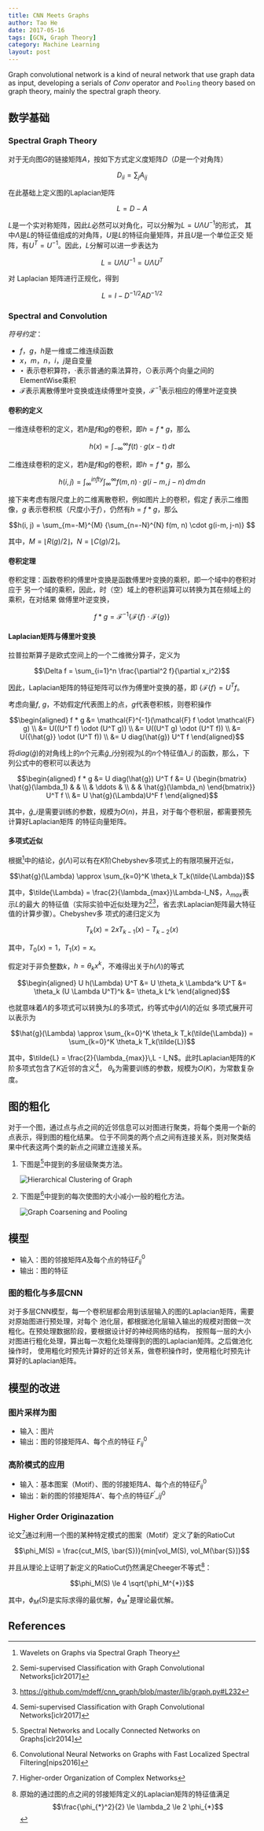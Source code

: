 ```yaml
---
title: CNN Meets Graphs
author: Tao He
date: 2017-05-16
tags: [GCN, Graph Theory]
category: Machine Learning
layout: post
---
```


Graph convolutional network is a kind of neural network that use graph data as input,
developing a serials of _Conv_ operator and `Pooling` theory based on graph theory,
mainly the spectral graph theory.

<!--more-->

数学基础
-------

### Spectral Graph Theory

对于无向图$G$的链接矩阵$A$，按如下方式定义度矩阵$D$（$D$是一个对角阵）

$$ D_{ii} = \sum_{j}A_{ij} $$

在此基础上定义图的Laplacian矩阵

$$ L = D - A $$

$L$是一个实对称矩阵，因此$L$必然可以对角化，可以分解为$L = U \Lambda U^{-1}$的形式，
其中$\Lambda$是$L$的特征值组成的对角阵，$U$是$L$的特征向量矩阵，并且$U$是一个单位正交
矩阵，有$U^T = U^{-1}$。因此，$L$分解可以进一步表达为

$$L = U \Lambda U^{-1} = U \Lambda U^T$$

对 Laplacian 矩阵进行正规化，得到

$$L = I - D^{-1/2} A D^{-1/2}$$

### Spectral and Convolution

_符号约定_：
+ $f$，$g$，$h$是一维或二维连续函数
+ $x$，$m$，$n$，$i$，$j$是自变量
+ $\star$ 表示卷积算符，$\cdot$表示普通的乘法算符，$\odot$表示两个向量之间的ElementWise乘积
+ $\mathcal{F}$表示离散傅里叶变换或连续傅里叶变换，$\mathcal{F}^{-1}$表示相应的傅里叶逆变换

#### 卷积的定义

一维连续卷积的定义，若$h$是$f$和$g$的卷积，即$h = f * g$，那么

$$h(x) = \int_{-\infty}^{\infty} f(t) \cdot g(x-t) \,dt$$

二维连续卷积的定义，若$h$是$f$和$g$的卷积，即$h = f * g$，那么

$$h(i, j) = \int_{\infty}^{infty}
    {\int_{\infty}^{\infty} f(m, n) \cdot g(i-m, j-n) \,dm}
\,dn$$

接下来考虑有限尺度上的二维离散卷积，例如图片上的卷积，假定 $f$ 表示二维图像，$g$
表示卷积核（尺度小于$f$），仍然有$h = f * g$，那么

$$h(i, j) = \sum_{m=-M}^{M}
    {\sum_{n=-N}^{N} f(m, n) \cdot g(i-m, j-n)}
$$

其中，$M = \lfloor R(g)/2 \rfloor，N = \lfloor C(g)/2 \rfloor$。

#### 卷积定理

卷积定理：函数卷积的傅里叶变换是函数傅里叶变换的乘积，即一个域中的卷积对应于
另一个域的乘积，因此，时（空）域上的卷积运算可以转换为其在频域上的乘积，在对结果
做傅里叶逆变换，

$$f * g = \mathcal{F}^{-1} \{\mathcal{F}\{f\} \cdot \mathcal{F}\{g\} \}$$

#### Laplacian矩阵与傅里叶变换

拉普拉斯算子是欧式空间上的一个二维微分算子，定义为

$$\Delta f = \sum_{i=1}^n \frac{\partial^2 f}{\partial x_i^2}$$

因此，Laplacian矩阵的特征矩阵可以作为傅里叶变换的基，即 $\{\mathcal{F}\{f\} = U^T f$。

考虑向量$f$, $g$，不妨假定$f$代表图上的点，$g$代表卷积核，则卷积操作

$$\begin{aligned}
    f * g &= \mathcal{F}^{-1}(\mathcal{F} f \odot \mathcal{F} g) \\
          &= U((U^T f) \odot (U^T g)) \\
          &= U((U^T g) \odot (U^T f)) \\
          &= U({\hat{g}} \odot (U^T f)) \\
          &= U diag(\hat{g}) U^T f
\end{aligned}$$

将$diag(\hat{g})$的对角线上的$n$个元素$\hat{g}\_i$分别视为$L$的$n$个特征值$\lambda\_i$
的函数，那么，下列公式中的卷积可以表达为

$$\begin{aligned}
    f * g &= U diag(\hat{g}) U^T f
          &= U {\begin{bmatrix}
                    \hat{g}(\lambda_1) & & \\
                    & \ddots & \\
                    & & \hat{g}(\lambda_n) \end{bmatrix}}
                U^T f \\
          &= U \hat{g}(\Lambda)U^F f
\end{aligned}$$

其中，$\hat{g}\_i$是需要训练的参数，规模为$O(n)$，并且，对于每个卷积层，都需要预先计算好Laplacian矩阵
的特征向量矩阵。

#### 多项式近似

根据[^3]中的结论，$\hat{g}(\Lambda)$可以有在$K$阶Chebyshev多项式上的有限项展开近似，

$$\hat{g}(\Lambda) \approx \sum_{k=0}^K \theta_k T_k(\tilde{\Lambda})$$

其中，$\tilde{\Lambda} = \frac{2}{\lambda_{max}}\Lambda-I_N$，$\lambda_{max}$表示$L$的最大
的特征值（实际实验中近似处理为2[^4][^5]，省去求Laplacian矩阵最大特征值的计算步骤）。Chebyshev多
项式的递归定义为

$$T_k(x) = 2xT_{k-1}(x)-T_{k-2}(x)$$

其中，$T_0(x) = 1$，$T_1(x) = x$。

假定对于非负整数$k$，$h = \theta_k x^k$，不难得出关于$h(\Lambda)$的等式

$$\begin{aligned}
U h(\Lambda) U^T &= U \theta_k \Lambda^k U^T
                 &= \theta_k (U \Lambda U^T)^k
                 &= \theta_k L^k
\end{aligned}$$

也就意味着$\Lambda$的多项式可以转换为$L$的多项式，约等式中$\hat{g}(\Lambda)$的近似
多项式展开可以表示为

$$\hat{g}(\Lambda) \approx \sum_{k=0}^K \theta_k T_k(\tilde{\Lambda}) = \sum_{k=0}^K \theta_k T_k(\tilde{L})$$

其中，$\tilde{L} = \frac{2}{\lambda_{max}}\,L - I_N$。此时Laplacian矩阵的$K$阶多项式包含了$K$近邻的含义[^4]，
$\theta_k$为需要训练的参数，规模为$O(K)$，为常数复杂度。

图的粗化
--------

对于一个图，通过点与点之间的近邻信息可以对图进行聚类，将每个类用一个新的点表示，得到图的粗化结果。
位于不同类的两个点之间有连接关系，则对聚类结果中代表这两个类的新点之间建立连接关系。

1. 下图是[^1]中提到的多层级聚类方法。

    ![Hierarchical Clustering of Graph]({{site.url}}/resource/cnn_meets_graph/multi-resolution-clustering.png "Hierarchical Clustering of Graph")

2. 下图是[^2]中提到的每次使图的大小减小一般的粗化方法。

    ![Graph Coarsening and Pooling]({{site.url}}/resource/cnn_meets_graph/half-pooling.png "Graph Coarsening and Pooling")

模型
----

+ 输入：图的邻接矩阵$A$及每个点的特征$F_{ij}^{0}$
+ 输出：图的特征

### 图的粗化与多层CNN

对于多层CNN模型，每一个卷积层都会用到该层输入的图的Laplacian矩阵，需要对原始图进行预处理，对每个
池化层，都根据池化层输入输出的规模对图做一次粗化。在预处理数据阶段，要根据设计好的神经网络的结构，
按照每一层的大小对图进行粗化处理，算出每一次粗化处理得到的图的Laplacian矩阵。之后做池化操作时，
使用粗化时预先计算好的近邻关系，做卷积操作时，使用粗化时预先计算好的Laplacian矩阵。

模型的改进
----------

### 图片采样为图

+ 输入：图片
+ 输出：图的邻接矩阵$A$、每个点的特征 $F_{ij}^{0}$

### 高阶模式的应用

+ 输入：基本图案（Motif）、图的邻接矩阵$A$、每个点的特征$F_{ij}^{0}$
+ 输出：新的图的邻接矩阵$A'$、每个点的特征${F^{'}}\_{ij}^{0}$

### Higher Order Originazation

论文[^6]通过利用一个图的某种特定模式的图案（Motif）定义了新的RatioCut

$$\phi_M(S) = \frac{cut_M(S, \bar{S})}{min[vol_M(S), vol_M(\bar{S}]}$$

并且从理论上证明了新定义的RatioCut仍然满足Cheeger不等式[^7]：

$$\phi_M(S) \le 4 \sqrt{\phi_M^{*}}$$

其中，$\phi_M(S)$是实际求得的最优解，$\phi_M^{*}$是理论最优解。


References
----------

[^1]: Spectral Networks and Locally Connected Networks on Graphs[iclr2014]
[^2]: Convolutional Neural Networks on Graphs with Fast Localized Spectral Filtering[nips2016]
[^3]: Wavelets on Graphs via Spectral Graph Theory
[^4]: Semi-supervised Classification with Graph Convolutional Networks[iclr2017]
[^5]: https://github.com/mdeff/cnn_graph/blob/master/lib/graph.py#L232
[^6]: Higher-order Organization of Complex Networks
[^7]: 原始的通过图的点之间的邻接矩阵定义的Laplacian矩阵的特征值满足 $$\frac{\phi_{*}^2}{2} \le \lambda_2 \le 2 \phi_{*}$$
